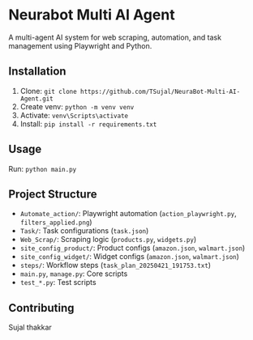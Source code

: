 # Neurabot Multi AI Agent
A multi-agent AI system for web scraping, automation, and task management using Playwright and Python.

## Installation
1. Clone: `git clone https://github.com/TSujal/NeuraBot-Multi-AI-Agent.git`
2. Create venv: `python -m venv venv`
3. Activate: `venv\Scripts\activate`
4. Install: `pip install -r requirements.txt`

## Usage
Run: `python main.py`

## Project Structure
- `Automate_action/`: Playwright automation (`action_playwright.py`, `filters_applied.png`)
- `Task/`: Task configurations (`task.json`)
- `Web_Scrap/`: Scraping logic (`products.py`, `widgets.py`)
- `site_config_product/`: Product configs (`amazon.json`, `walmart.json`)
- `site_config_widget/`: Widget configs (`amazon.json`, `walmart.json`)
- `steps/`: Workflow steps (`task_plan_20250421_191753.txt`)
- `main.py`, `manage.py`: Core scripts
- `test_*.py`: Test scripts



## Contributing
Sujal thakkar
